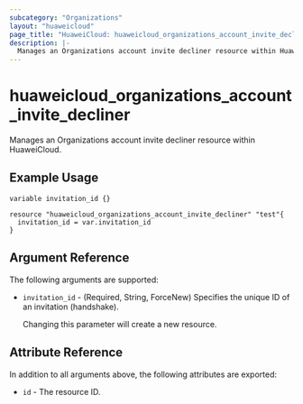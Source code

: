 ```yaml
---
subcategory: "Organizations"
layout: "huaweicloud"
page_title: "HuaweiCloud: huaweicloud_organizations_account_invite_decliner"
description: |-
  Manages an Organizations account invite decliner resource within HuaweiCloud.
---
```


# huaweicloud_organizations_account_invite_decliner

Manages an Organizations account invite decliner resource within HuaweiCloud.

## Example Usage

```hcl
variable invitation_id {}

resource "huaweicloud_organizations_account_invite_decliner" "test"{
  invitation_id = var.invitation_id
}
```

## Argument Reference

The following arguments are supported:

* `invitation_id` - (Required, String, ForceNew) Specifies the unique ID of an invitation (handshake).

  Changing this parameter will create a new resource.

## Attribute Reference

In addition to all arguments above, the following attributes are exported:

* `id` - The resource ID.
